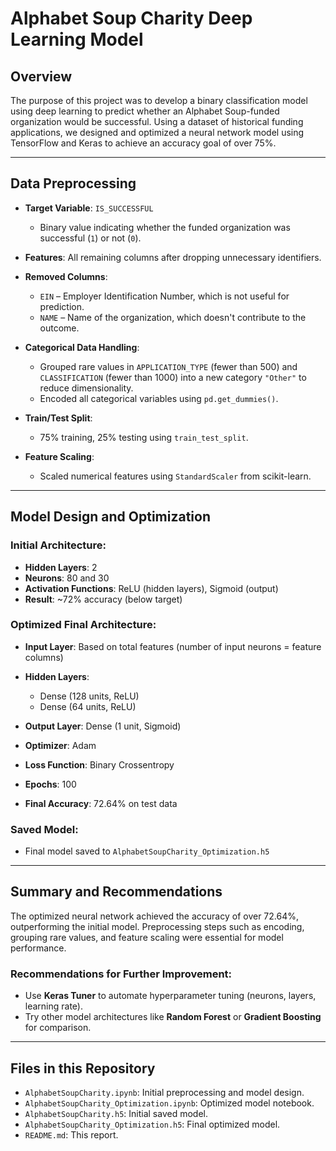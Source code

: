 # Alphabet Soup Charity Deep Learning Model

## Overview

The purpose of this project was to develop a binary classification model using deep learning to predict whether an Alphabet Soup-funded organization would be successful. Using a dataset of historical funding applications, we designed and optimized a neural network model using TensorFlow and Keras to achieve an accuracy goal of over 75%.

---

## Data Preprocessing

- **Target Variable**: `IS_SUCCESSFUL`
  - Binary value indicating whether the funded organization was successful (`1`) or not (`0`).

- **Features**: All remaining columns after dropping unnecessary identifiers.

- **Removed Columns**:
  - `EIN` – Employer Identification Number, which is not useful for prediction.
  - `NAME` – Name of the organization, which doesn't contribute to the outcome.

- **Categorical Data Handling**:
  - Grouped rare values in `APPLICATION_TYPE` (fewer than 500) and `CLASSIFICATION` (fewer than 1000) into a new category `"Other"` to reduce dimensionality.
  - Encoded all categorical variables using `pd.get_dummies()`.

- **Train/Test Split**:
  - 75% training, 25% testing using `train_test_split`.

- **Feature Scaling**:
  - Scaled numerical features using `StandardScaler` from scikit-learn.

---

## Model Design and Optimization

### Initial Architecture:
- **Hidden Layers**: 2
- **Neurons**: 80 and 30
- **Activation Functions**: ReLU (hidden layers), Sigmoid (output)
- **Result**: ~72% accuracy (below target)

### Optimized Final Architecture:
- **Input Layer**: Based on total features (number of input neurons = feature columns)
- **Hidden Layers**:
  - Dense (128 units, ReLU)
  - Dense (64 units, ReLU)

- **Output Layer**: Dense (1 unit, Sigmoid)
- **Optimizer**: Adam
- **Loss Function**: Binary Crossentropy
- **Epochs**: 100
- **Final Accuracy**: 72.64% on test data

### Saved Model:
- Final model saved to `AlphabetSoupCharity_Optimization.h5`

---

## Summary and Recommendations

The optimized neural network achieved the accuracy of over 72.64%, outperforming the initial model. Preprocessing steps such as encoding, grouping rare values, and feature scaling were essential for model performance.

### Recommendations for Further Improvement:
- Use **Keras Tuner** to automate hyperparameter tuning (neurons, layers, learning rate).
- Try other model architectures like **Random Forest** or **Gradient Boosting** for comparison.


---

## Files in this Repository

- `AlphabetSoupCharity.ipynb`: Initial preprocessing and model design.
- `AlphabetSoupCharity_Optimization.ipynb`: Optimized model notebook.
- `AlphabetSoupCharity.h5`: Initial saved model.
- `AlphabetSoupCharity_Optimization.h5`: Final optimized model.
- `README.md`: This report.
